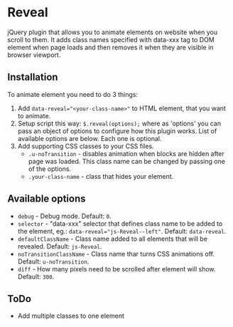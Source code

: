 # Reveal

jQuery plugin that allows you to animate elements on website when you scroll to them. It adds class names specified with data-xxx tag to DOM element when page loads and then removes it when they are visible in browser viewport.

## Installation

To animate element you need to do 3 things:

1. Add `data-reveal="<your-class-name>"` to HTML element, that you want to animate.
2. Setup script this way: `$.reveal(options);` where as 'options' you can pass an object of options to configure how this plugin works. List of available options are below. Each one is optional.
3. Add supporting CSS classes to your CSS files.
    * `.u-noTransition` - disables animation when blocks are hidden after page was loaded. This class name can be changed by passing one of the options.
    * `.your-class-name` - class that hides your element.

## Available options

* `debug` - Debug mode. Default: `0`.
* `selector` - "data-xxx" selector that defines class name to be added to the element, eg.: `data-reveal="js-Reveal--left"`. Default: `data-reveal`.
* `defaultClassName` - Class name added to all elements that will be revealed. Default: `js-Reveal`.
* `noTransitionClassName` - Class name thar turns CSS animations off. Default: `u-noTransition`.
* `diff` -  How many pixels need to be scrolled after element will show. Default: `300`.

## ToDo
* Add multiple classes to one element